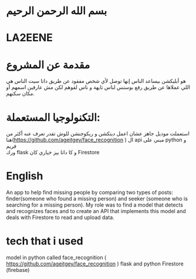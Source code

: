 # بسم الله الرحمن الرحيم
# LA2EENE
 # مقدمة عن المشروع

هو أبليكشن بيساعد الناس إنها توصل لأي شخص مفقود عن طريق داتا سيت الناس هي اللي عملاها عن طريق رفع بوستس لناس تايهة و ناس لقوهم لكن مش عارفين اسمهم أو مكان سكنهم.
 # التكنولوجيا المستعملة:
استعملت موديل جاهز عشان اعمل ديتكشن و ريكوجنشن للوش تقدر تعرف عنه أكثر من هنا(https://github.com/ageitgey/face_recognition ) ال api مبني على python و فريم  
ورك flask و كا داتا بيز خياري كان Firestore 
# English
An app to help find missing people by comparing two types of posts: finder(someone who found a missing person) and seeker (someone who is searching for a missing person).
My role was to find a model that detects and recognizes faces and to create an API that implements this model and deals with Firestore to read and upload data.
# tech that i used 
model in python called face_recognition ( https://github.com/ageitgey/face_recognition ) 
flask and python 
Firestore (firebase)
